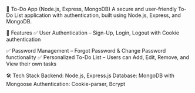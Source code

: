 📝 To-Do App (Node.js, Express, MongoDB)
A secure and user-friendly To-Do List application with authentication, built using Node.js, Express, and MongoDB.

🚀 Features
✅ User Authentication – Sign-Up, Login, Logout with Cookie authentication

✅ Password Management – Forgot Password & Change Password functionality
✅ Personalized To-Do List – Users can Add, Edit, Remove, and View their own tasks

🛠 Tech Stack
Backend: Node.js, Express.js
Database: MongoDB with Mongoose
Authentication: Cookie-parser, Bcrypt
